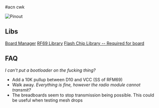#acn cwk

![Pinout](https://farm4.staticflickr.com/3818/10585364014_df2e1604bc_o.png)

## Libs

[Board Manager](https://github.com/MCUdude/MiniCore#how-to-install)
[RF69 Library](https://github.com/LowPowerLab/RFM69)
[Flash Chip Library -- Required for board](https://github.com/LowPowerLab/SPIFlash)

## FAQ

*I can't put a bootloader on the fucking thing?*
- Add a 10K pullup between D10 and VCC (SS of RFM69)
- Walk away.
*Everything is fine, however the radio module cannot transmit?*
- The breadboards seem to stop transmission being possible. This could be useful when testing mesh drops
